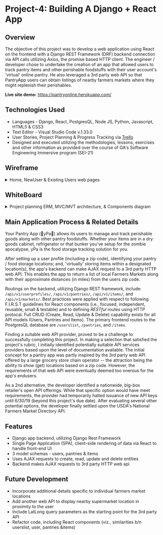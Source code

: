 # Project-4: Building A Django + React App


## Overview

The objective of this project was to develop a web application using React on the frontend with a Django REST Framework (DRF) backend connection via API calls utilizing Axios, the promise based HTTP client.  The engineer / developer chose to undertake the creation of an app that allowed users to track pantry items and other perishable foodstuffs with their user account's 'virtual' online pantry.  He also leveraged a 3rd party web API so that PantryApp users can obtain listings of nearby farmers markets where they might replenish their perishables.

**Live site demo:** <https://pantryonline.herokuapp.com/>
 

## Technologies Used

* Languages - Django, React, PostgresQL, Node JS, Python, Javascript, HTML5 & CSS3 
* Text Editor - Visual Studio Code v.1.33.0
* User Stories, Project Planning & Progress Tracking via [Trello](https://trello.com/invite/b/rqzYDFKM/ab03c2665926a2479292125a4afa5c5c/ga-sei-21-project-4)
* Designed and executed utilizing the methodologies, lessons, exercises and other information as provided over the course of GA's Software Engineering Immersive program (SEI-21) 


## Wireframe
<details>
<summary>Home, NewUser & Existing Users web pages</summary>

![image](planning/p4-wireframes.png)
</details>


## WhiteBoard
<details>
<summary>Project planning ERM, MVC/MVT architecture, & Components diagram</summary> 

![image](planning/p4-whiteboard3.png)
![image](planning/p4-whiteboard1.png)
![image](planning/p4-whiteboard2.png)
</details>


## Main Application Process & Related Details

Your Pantry App (🍞yPa🥛) allows its users to manage and track perishable goods along with other pantry foodstuffs.  Whether your items are in a dry goods cabinet, refrigerator or that bunker you've setup for the zombie apocalypse, yPa is the food storage tracking solution for you.  

After setting up a user profile (including a zip code), identifying your pantry / food storage locations; and, 'virtually' storing items within a designated location(s), the app's backend can make AJAX request to a 3rd party HTTP web API.  This enables the app to return a list of local Farmers Markets along with their approximate distances (in miles) from the users zip code.

Routings on the backend, utilizing Django REST framework, include: `/api/v1/userprofiles/`, `/api/v1/pantries/`, `/api/v1/items/`, and `/api/v1/markets/`.  Best practices were applied with respect to following F.I.R.S.T guidelines for React components (i.e., focused, independent, reusable, small & testable) and to defining _RESTful_ routes using HTTP protocal. Full CRUD (Create, Read, Update & Delete) capability exists for all API models (Users, Pantries and Items). The primary frontend routes to the PostgresQL database are `/userslist`, `/pantries`, and `/items`. 

Finding a suitable web API provider, proved to be a challenge to successfully completing this project. In making a selection that satisfied the project's rubric, I initially identified potentially suitable API services providers based upon the level of documentation available.  The initial concept for a pantry app was partly inspired by the 3rd party web API offered by a large grocery store chain operator -- the attraction being the ability to show (get) locations based on a zip code.  However, the requirements of that web API were eventually deemed too onerous for the app's endusers.  

As a 2nd alternative, the developer identified a nationwide, big-box retailer's open API offerings. While that specific option would have meet requirements, the provider had temporarily halted issuance of new API keys until 6/30/19 (beyond this project's due date).  After evaluating several other potential options, the developer finally settled upon the USDA's National Farmers Market Directory API.        


## Features

* Django app backend, utilizing Django Rest Framework 
* Single Page Application (SPA), client-side rendering of data via React to handle front-end UI  
* 3 model schemas - users, pantries & items
* Uses AJAX requests to create, read, update and delete entities
* Backend makes AJAX requests to 3rd party HTTP web api


## Future Development

* Incorporate additional details specific to individual farmers market locations
* Add another web API to display nearby supermarket location in proximity to the user
* Include LatLong query parameters as the starting point for the 3rd party API 
* Refactor code, including React components (viz., similarities b/n userslist, user, pantries &items)
